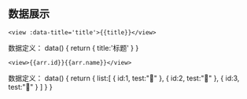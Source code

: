 ## 数据展示
```
<view :data-title='title'>{{title}}</view>
```
数据定义：
data() {
	return {
		title:'标题'
	}
}
```
<view>{{arr.id}}{{arr.name}}</view>
```
数据定义：
data() {
	return {
		list:[
			{
				id:1,
				test:"🍌"
			},
			{
				id:2,
				test:"🍎"
			},
			{
				id:3,
				test:"🍊"
			}
		]
	}
}
